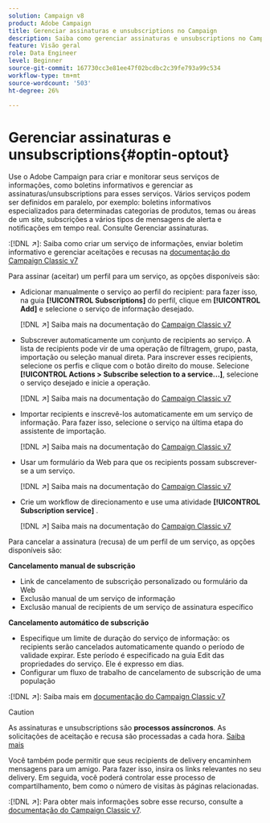 ```yaml
---
solution: Campaign v8
product: Adobe Campaign
title: Gerenciar assinaturas e unsubscriptions no Campaign
description: Saiba como gerenciar assinaturas e unsubscriptions no Campaign v8
feature: Visão geral
role: Data Engineer
level: Beginner
source-git-commit: 167730cc3e81ee47f02bcdbc2c39fe793a99c534
workflow-type: tm+mt
source-wordcount: '503'
ht-degree: 26%

---
```


# Gerenciar assinaturas e unsubscriptions{#optin-optout}

Use o Adobe Campaign para criar e monitorar seus serviços de informações, como boletins informativos e gerenciar as assinaturas/unsubscriptions para esses serviços. Vários serviços podem ser definidos em paralelo, por exemplo: boletins informativos especializados para determinadas categorias de produtos, temas ou áreas de um site, subscrições a vários tipos de mensagens de alerta e notificações em tempo real. Consulte Gerenciar assinaturas.

:[!DNL :arrow_upper_right:]: Saiba como criar um serviço de informações, enviar boletim informativo e gerenciar aceitações e recusas na [documentação do Campaign Classic v7](https://experienceleague.adobe.com/docs/campaign-classic/using/sending-messages/subscriptions-and-referrals/managing-subscriptions.html)

Para assinar (aceitar) um perfil para um serviço, as opções disponíveis são:

* Adicionar manualmente o serviço ao perfil do recipient: para fazer isso, na guia **[!UICONTROL Subscriptions]** do perfil, clique em **[!UICONTROL Add]** e selecione o serviço de informação desejado.

   [!DNL :arrow_upper_right:] Saiba mais na documentação do  [Campaign Classic v7](https://experienceleague.adobe.com/docs/campaign-classic/using/getting-started/profile-management/editing-a-profile.html?lang=en#deliveries-tab)

* Subscrever automaticamente um conjunto de recipients ao serviço. A lista de recipients pode vir de uma operação de filtragem, grupo, pasta, importação ou seleção manual direta. Para inscrever esses recipients, selecione os perfis e clique com o botão direito do mouse. Selecione **[!UICONTROL Actions > Subscribe selection to a service...]**, selecione o serviço desejado e inicie a operação.

   [!DNL :arrow_upper_right:] Saiba mais na documentação do  [Campaign Classic v7](https://experienceleague.adobe.com/docs/campaign-classic/using/getting-started/profile-management/editing-a-profile.html?lang=en#deliveries-tab)


* Importar recipients e inscrevê-los automaticamente em um serviço de informação. Para fazer isso, selecione o serviço na última etapa do assistente de importação.

   [!DNL :arrow_upper_right:] Saiba mais na documentação do  [Campaign Classic v7](https://experienceleague.adobe.com/docs/campaign-classic/using/getting-started/importing-and-exporting-data/generic-imports-exports/executing-import-jobs.html?lang=en#step-5---additional-step-when-importing-recipients)

* Usar um formulário da Web para que os recipients possam subscrever-se a um serviço.

   [!DNL :arrow_upper_right:] Saiba mais na documentação do  [Campaign Classic v7](https://experienceleague.adobe.com/docs/campaign-classic/using/designing-content/web-forms/use-cases--web-forms.html?lang=en#create-a-subscription--form-with-double-opt-in)


* Crie um workflow de direcionamento e use uma atividade **[!UICONTROL Subscription service]** .

   [!DNL :arrow_upper_right:] Saiba mais na documentação do  [Campaign Classic v7](https://experienceleague.adobe.com/docs/campaign-classic/using/automating-with-workflows/targeting-activities/subscription-services.html?lang=en#example--subscribe-a-list-of-recipients-to-a-newsletter)


Para cancelar a assinatura (recusa) de um perfil de um serviço, as opções disponíveis são:

**Cancelamento manual de subscrição**

* Link de cancelamento de subscrição personalizado ou formulário da Web
* Exclusão manual de um serviço de informação
* Exclusão manual de recipients de um serviço de assinatura específico

**Cancelamento automático de subscrição**

* Especifique um limite de duração do serviço de informação: os recipients serão cancelados automaticamente quando o período de validade expirar. Este período é especificado na guia Edit das propriedades do serviço. Ele é expresso em dias.
* Configurar um fluxo de trabalho de cancelamento de subscrição de uma população

:[!DNL :arrow_upper_right:]: Saiba mais em [documentação do Campaign Classic v7](https://experienceleague.adobe.com/docs/campaign-classic/using/sending-messages/subscriptions-and-referrals/managing-subscriptions.html?lang=en#unsubscribing-a-recipient-from-a-service)


>[!CAUTION]
>
>As assinaturas e unsubscriptions são **processos assíncronos**. As solicitações de aceitação e recusa são processadas a cada hora. [Saiba mais](../dev/new-apis.md#sub-apis)

Você também pode permitir que seus recipients de delivery encaminhem mensagens para um amigo. Para fazer isso, insira os links relevantes no seu delivery. Em seguida, você poderá controlar esse processo de compartilhamento, bem como o número de visitas às páginas relacionadas.

:[!DNL :arrow_upper_right:]: Para obter mais informações sobre esse recurso, consulte a [documentação do Campaign Classic v7](https://experienceleague.adobe.com/docs/campaign-classic/using/sending-messages/subscriptions-and-referrals/viral-and-social-marketing.html?lang=en#viral-marketing--forward-to-a-friend).